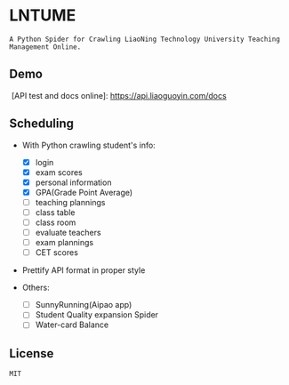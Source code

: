 # LNTUME
    A Python Spider for Crawling LiaoNing Technology University Teaching Management Online.

## Demo
​    [API test and docs online]: https://api.liaoguoyin.com/docs

## Scheduling
- With Python crawling student's info:
    - [x] login
    - [x] exam scores
    - [x] personal information
    - [x] GPA(Grade Point Average)
    - [ ] teaching plannings
    - [ ] class table
    - [ ] class room
    - [ ] evaluate teachers
    - [ ] exam plannings
    - [ ] CET scores
    
- Prettify API format in proper style

- Others:
    - [ ] SunnyRunning(Aipao app)
    - [ ] Student Quality expansion Spider
    - [ ] Water-card Balance
    
## License
    MIT